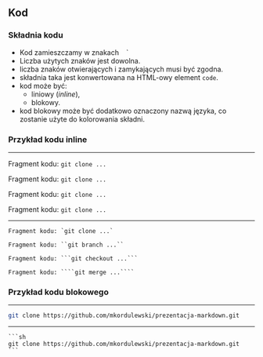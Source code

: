 ## Kod


### Składnia kodu
* Kod zamieszczamy w znakach ` ` `
* Liczba użytych znaków jest dowolna.
* liczba znaków otwierających i zamykających musi być zgodna.
* składnia taka jest konwertowana na HTML-owy element `code`.
* kod może być:
    * liniowy (_inline_),
    * blokowy.
* kod blokowy może być dodatkowo oznaczony nazwą języka, co zostanie użyte do kolorowania składni.


### Przykład kodu inline
---
Fragment kodu: `git clone ...`

Fragment kodu: ``git clone ...``

Fragment kodu: ```git clone ...```

Fragment kodu: ````git clone ...````

---
`````
Fragment kodu: `git clone ...`

Fragment kodu: ``git branch ...``

Fragment kodu: ```git checkout ...```

Fragment kodu: ````git merge ...````
`````


### Przykład kodu blokowego
---
```sh
git clone https://github.com/mkordulewski/prezentacja-markdown.git
```
---
`````
```sh
git clone https://github.com/mkordulewski/prezentacja-markdown.git
```
`````